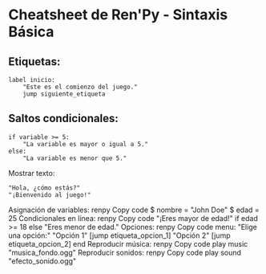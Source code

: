 # Cheatsheet de Ren'Py - Sintaxis Básica

## Etiquetas:

```renpy
label inicio:
    "Este es el comienzo del juego."
    jump siguiente_etiqueta
```
## Saltos condicionales:
```renpy
if variable >= 5:
    "La variable es mayor o igual a 5."
else:
    "La variable es menor que 5."
```
Mostrar texto:
```renpy
"Hola, ¿cómo estás?"
"¡Bienvenido al juego!"
```
Asignación de variables:
renpy
Copy code
$ nombre = "John Doe"
$ edad = 25
Condicionales en línea:
renpy
Copy code
"¡Eres mayor de edad!" if edad >= 18 else "Eres menor de edad."
Opciones:
renpy
Copy code
menu:
    "Elige una opción:"
    "Opción 1" [jump etiqueta_opcion_1]
    "Opción 2" [jump etiqueta_opcion_2]
end
Reproducir música:
renpy
Copy code
play music "musica_fondo.ogg"
Reproducir sonidos:
renpy
Copy code
play sound "efecto_sonido.ogg"
